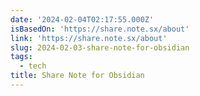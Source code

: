 ```yaml
---
date: '2024-02-04T02:17:55.000Z'
isBasedOn: 'https://share.note.sx/about'
link: 'https://share.note.sx/about'
slug: 2024-02-03-share-note-for-obsidian
tags:
  - tech
title: Share Note for Obsidian
---
```


